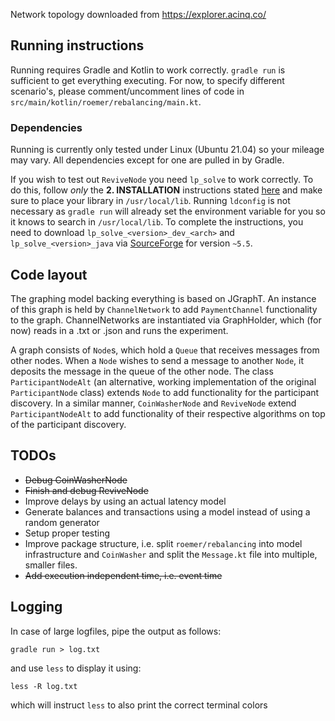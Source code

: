 Network topology downloaded from https://explorer.acinq.co/

## Running instructions

Running requires Gradle and Kotlin to work correctly. `gradle run` is sufficient to get everything executing. For now, to specify different scenario's, please comment/uncomment lines of code in `src/main/kotlin/roemer/rebalancing/main.kt`.

### Dependencies

Running is currently only tested under Linux (Ubuntu 21.04) so your mileage may vary. All dependencies except for one are pulled in by Gradle. 

If you wish to test out `ReviveNode` you need `lp_solve` to work correctly. To do this, follow *only* the **2. INSTALLATION** instructions stated [here](http://web.mit.edu/lpsolve/doc/Java/README.html) and make sure to place your library in `/usr/local/lib`. Running `ldconfig` is not necessary as `gradle run` will already set the environment variable for you so it knows to search in `/usr/local/lib`. 
To complete the instructions, you need to download `lp_solve_<version>_dev_<arch>` and `lp_solve_<version>_java` via [SourceForge](https://sourceforge.net/projects/lpsolve/files/lpsolve/) for version `~5.5`.

## Code layout

The graphing model backing everything is based on JGraphT. An instance of this graph is held by `ChannelNetwork` to add `PaymentChannel` functionality to the graph. ChannelNetworks are instantiated via GraphHolder, which (for now) reads in a .txt or .json and runs the experiment.

A graph consists of `Node`s, which hold a `Queue` that receives messages from other nodes. When a `Node` wishes to send a message to another `Node`, it deposits the message in the queue of the other node. The class `ParticipantNodeAlt` (an alternative, working implementation of the original `ParticipantNode` class) extends `Node` to add functionality for the participant discovery. In a similar manner, `CoinWasherNode` and `ReviveNode` extend `ParticipantNodeAlt` to add functionality of their respective algorithms on top of the participant discovery.  

## TODOs

- ~~Debug CoinWasherNode~~
- ~~Finish and debug ReviveNode~~
- Improve delays by using an actual latency model
- Generate balances and transactions using a model instead of using a random generator
- Setup proper testing
- Improve package structure, i.e. split `roemer/rebalancing` into model infrastructure and `CoinWasher` and split the `Message.kt` file into multiple, smaller files. 
- ~~Add execution independent time, i.e. event time~~

## Logging

In case of large logfiles, pipe the output as follows:

```gradle run > log.txt```

and use `less` to display it using:

```less -R log.txt```

which will instruct `less` to also print the correct terminal colors
